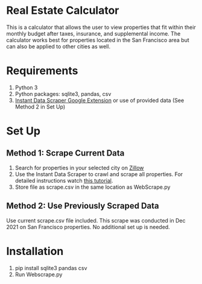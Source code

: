 # Real Estate Calculator
This is a calculator that allows the user to view properties that fit within their monthly budget after taxes, insurance, and supplemental income. The calculator works best for properties located in the San Francisco area but can also be applied to other cities as well.

# Requirements
1. Python 3
2. Python packages: sqlite3, pandas, csv
3. [Instant Data Scraper Google Extension](https://chrome.google.com/webstore/detail/instant-data-scraper/ofaokhiedipichpaobibbnahnkdoiiah?hl=en-US) or use of provided data (See Method 2 in Set Up)

# Set Up
## Method 1: Scrape Current Data
1. Search for properties in your selected city on [Zillow](https://www.zillow.com/san-francisco-ca/?searchQueryState=%7B%22pagination%22%3A%7B%7D%2C%22usersSearchTerm%22%3A%22San%20Francisco%2C%20CA%22%2C%22mapBounds%22%3A%7B%22west%22%3A-122.57290134109931%2C%22east%22%3A-122.26253757156806%2C%22south%22%3A37.69278060668317%2C%22north%22%3A37.81303337655604%7D%2C%22regionSelection%22%3A%5B%7B%22regionId%22%3A20330%2C%22regionType%22%3A6%7D%5D%2C%22isMapVisible%22%3Atrue%2C%22filterState%22%3A%7B%22sort%22%3A%7B%22value%22%3A%22globalrelevanceex%22%7D%2C%22ah%22%3A%7B%22value%22%3Atrue%7D%2C%22con%22%3A%7B%22value%22%3Afalse%7D%2C%22manu%22%3A%7B%22value%22%3Afalse%7D%2C%22land%22%3A%7B%22value%22%3Afalse%7D%7D%2C%22isListVisible%22%3Afalse%2C%22mapZoom%22%3A12%7D)
2. Use the Instant Data Scraper to crawl and scrape all properties. For detailed instructions watch [this tutorial](https://www.youtube.com/watch?v=I-2YxQ5B-yA).
3. Store file as scrape.csv in the same location as WebScrape.py

## Method 2: Use Previously Scraped Data 
Use current scrape.csv file included. This scrape was conducted in Dec 2021 on San Francisco properties. No additional set up is needed.

# Installation
1. pip install sqlite3 pandas csv
2. Run Webscrape.py
